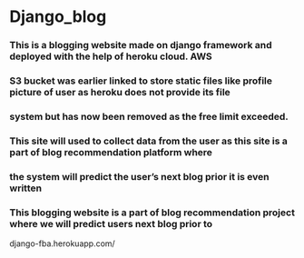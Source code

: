 # Django_blog
### This is a blogging website made on django framework and deployed with the help of heroku cloud. AWS
### S3 bucket was earlier linked to store static files like profile picture of user as heroku does not provide its file
### system but has now been removed as the free limit exceeded.
### This site will used to collect data from the user as this site is a part of blog recommendation platform where
### the system will predict the user’s next blog prior it is even written
### This blogging website is a part of blog recommendation project where we will predict users next blog prior to 
django-fba.herokuapp.com/

